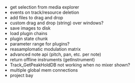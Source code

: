 - get selection from media explorer
- events on track/resource deletion
- add files to drag and drop
- custom drag and drop (string) over windows?
- save images to disk
- load plugin chains
- plugin state chunk
- parameter range for plugins?
- reasamplomatic modulation matrix
- advanced note api (pitch, pan, etc. per note)
- return offline instruments (getInstrument)
- Track_GetPeakHoldDB not working when no mixer shown?
- multiple global mem connections
- project bay